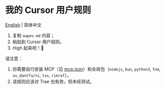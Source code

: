 # 我的 Cursor 用户规则

[English](./README.md) | 简体中文

1. 复制 `aapev.md` 内容；
2. 粘贴到 Cursor 用户规则。
3. High 起来吧！🎉

请注意：
1. 你需要自行安装 MCP（见 [mcp.json](./mcp.json)）和全局包（`nodejs`, `bun`, `python3`, `fnm`, `uv`, `@antfu/ni`, `tsx`, `rimraf`）。
2. 该规则应该对 Trae 也有效，但未经测试。
